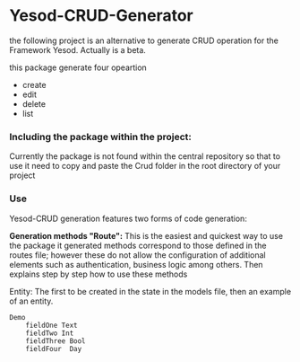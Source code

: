 # Yesod-CRUD-Generator

the following project is an alternative to generate CRUD operation for the Framework Yesod. Actually is a beta.

this package generate four opeartion 

* create
* edit
* delete
* list 

###  Including the package within the project:

Currently the package is not found within the central repository so that to use it need to copy and paste the Crud folder in the root directory of your project

### Use

Yesod-CRUD generation features two forms of code generation:

**Generation methods "Route":** This is the easiest and quickest way to use the package it generated methods correspond to those defined in the routes file; however these do not allow the configuration of additional elements such as authentication, business logic among others. Then explains step by step how to use these methods

Entity: The first to be created in the state in the models file, then an example of an entity.

    Demo
        fieldOne Text 
        fieldTwo Int
        fieldThree Bool
        fieldFour  Day

